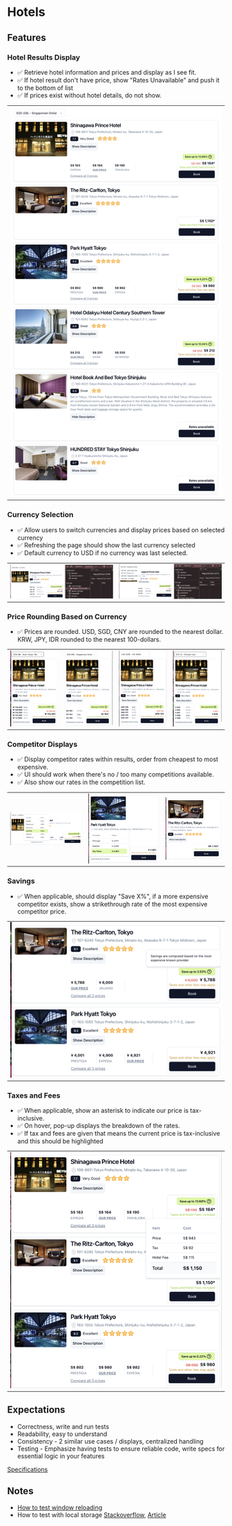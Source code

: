 # Hotels

## Features

### Hotel Results Display

- ✅ Retrieve hotel information and prices and display as I see fit.
- ✅ If hotel result don't have price, show "Rates Unavailable" and push it to the bottom of list
- ✅ If prices exist without hotel details, do not show.

|                                          |
| ---------------------------------------- |
| ![](./screenshots/display-results/1.png) |

### Currency Selection

- ✅ Allow users to switch currencies and display prices based on selected currency
- ✅ Refreshing the page should show the last currency selected
- ✅ Default currency to USD if no currency was last selected.

|                                             |                                             |
| ------------------------------------------- | ------------------------------------------- |
| ![](./screenshots/currency-selection/1.png) | ![](./screenshots/currency-selection/2.png) |

### Price Rounding Based on Currency

- ✅ Prices are rounded. USD, SGD, CNY are rounded to the nearest dollar. KRW, JPY, IDR rounded to the nearest 100-dollars.

|                                         |                                         |                                         |                                         |
| --------------------------------------- | --------------------------------------- | --------------------------------------- | --------------------------------------- |
| ![](./screenshots/price-rounding/1.png) | ![](./screenshots/price-rounding/2.png) | ![](./screenshots/price-rounding/3.png) | ![](./screenshots/price-rounding/4.png) |

### Competitor Displays

- ✅ Display competitor rates within results, order from cheapest to most expensive.
- ✅ UI should work when there's no / too many competitions available.
- ✅ Also show our rates in the competition list.

|                                           |                                           |                                           |
| ----------------------------------------- | ----------------------------------------- | ----------------------------------------- |
| ![](./screenshots/rates-comparison/1.png) | ![](./screenshots/rates-comparison/2.png) | ![](./screenshots/rates-comparison/3.png) |

### Savings

- ✅ When applicable, should display "Save X%", if a more expensive competitor exists, show a strikethrough rate of the most expensive competitor price.

|                                  |
| -------------------------------- |
| ![](./screenshots/savings/1.png) |

### Taxes and Fees

- ✅ When applicable, show an asterisk to indicate our price is tax-inclusive.
- ✅ On hover, pop-up displays the breakdown of the rates.
- ✅ If tax and fees are given that means the current price is tax-inclusive and this should be highlighted

|                                         |
| --------------------------------------- |
| ![](./screenshots/taxes-and-fees/1.png) |

## Expectations

- Correctness, write and run tests
- Readability, easy to understand
- Consistency - 2 similar use cases / displays, centralized handling
- Testing - Emphasize having tests to ensure reliable code, write specs for essential logic in your features

[Specifications](https://gist.github.com/mal90/4627e6beb44ec038b90f64ea1bb30638)

## Notes

- [How to test window reloading](https://stackoverflow.com/questions/55712640/jest-testing-window-location-reload)
- How to test with local storage [Stackoverflow](https://stackoverflow.com/questions/65282181/how-to-use-jest-for-testing-a-react-component-with-localstorage), [Article](https://robertmarshall.dev/blog/how-to-mock-local-storage-in-jest-tests/)
